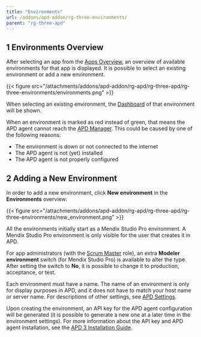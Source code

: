 ```yaml
---
title: "Environments"
url: /addons/apd-addon/rg-three-environments/
parent: "rg-three-apd"
---
```


## 1 Environments Overview

After selecting an app from the [Apps Overview](/addons/apd-addon/rg-three-apps/), an overview of available environments for that app is displayed. It is possible to select an existing environment or add a new environment.

{{< figure src="/attachments/addons/apd-addon/rg-apd/rg-three-apd/rg-three-environments/environments.png" >}}

When selecting an existing environment, the [Dashboard](/addons/apd-addon/rg-three-dashboard/) of that environment will be shown.

When an environment is marked as red instead of green, that means the APD agent cannot reach the [APD Manager](https://apd.mendix.com/). This could be caused by one of the following reasons:

* The environment is down or not connected to the internet
* The APD agent is not (yet) installed
* The APD agent is not properly configured

## 2 Adding a New Environment

In order to add a new environment, click **New environment** in the **Environments** overview:

{{< figure src="/attachments/addons/apd-addon/rg-apd/rg-three-apd/rg-three-environments/new_environment.png" >}}

All the environments initially start as a Mendix Studio Pro environment. A Mendix Studio Pro environment is only visible for the user that creates it in APD.

For app administrators (with the [Scrum Master](/developerportal/collaborate/app-roles/) role), an extra **Modeler environment** switch (for Mendix Studio Pro) is available to alter the type. After setting the switch to **No**, it is possible to change it to production, acceptance, or test.

Each environment must have a name. The name of an environment is only for display purposes in APD, and it does not have to match your host name or server name.
For descriptions of other settings, see [APD Settings](/addons/apd-addon/rg-three-settings/).

Upon creating the environment, an API key for the APD agent configuration will be generated (it is possible to generate a new one at a later time in the environment settings). For more information about the API key and APD agent installation, see the [APD 3 Installation Guide](/addons/apd-addon/ig-three/).
